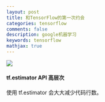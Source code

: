 ```yaml
---
layout: post
title: 和TensorFlow的第一次约会
categories: tensorflow
comments: false
description: google机器学习
keywords: tensorflow
mathjax: true
---
```



![](http://p5iojc2zy.bkt.clouddn.com/_posts/_image/2018-03-19-19-30-03.jpg)

#### tf.estimator API 高层次
使用 tf.estimator 会大大减少代码行数。